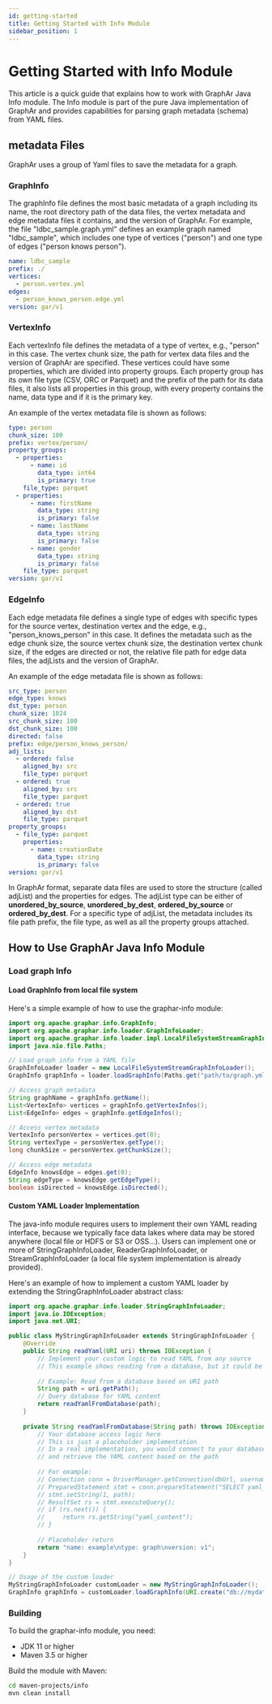 ```yaml
---
id: getting-started
title: Getting Started with Info Module
sidebar_position: 1
---
```


# Getting Started with Info Module

This article is a quick guide that explains how to work with GraphAr Java Info module. The Info module is part of the pure Java implementation of GraphAr and provides capabilities for parsing graph metadata (schema) from YAML files.

## metadata Files

GraphAr uses a group of Yaml files to save the metadata for a graph.

### GraphInfo

The graphInfo file defines the most basic metadata of a graph including its name, the root directory path of the data files, the vertex metadata and edge metadata files it contains, and the version of GraphAr. For example, the file "ldbc_sample.graph.yml" defines an example graph named "ldbc_sample", which includes one type of vertices ("person") and one type of edges ("person knows person").

```yaml
name: ldbc_sample
prefix: ./
vertices:
  - person.vertex.yml
edges:
  - person_knows_person.edge.yml
version: gar/v1
```

### VertexInfo

Each vertexInfo file defines the metadata of a type of vertex, e.g., "person" in this case. The vertex chunk size, the path for vertex data files and the version of GraphAr are specified. These vertices could have some properties, which are divided into property groups. Each property group has its own file type (CSV, ORC or Parquet) and the prefix of the path for its data files, it also lists all properties in this group, with every property contains the name, data type and if it is the primary key.

An example of the vertex metadata file is shown as follows:

```yaml
type: person
chunk_size: 100
prefix: vertex/person/
property_groups:
  - properties:
      - name: id
        data_type: int64
        is_primary: true
    file_type: parquet
  - properties:
      - name: firstName
        data_type: string
        is_primary: false
      - name: lastName
        data_type: string
        is_primary: false
      - name: gender
        data_type: string
        is_primary: false
    file_type: parquet
version: gar/v1
```

### EdgeInfo

Each edge metadata file defines a single type of edges with specific types for the source vertex, destination vertex and the edge, e.g., "person_knows_person" in this case. It defines the metadata such as the edge chunk size, the source vertex chunk size, the destination vertex chunk size, if the edges are directed or not, the relative file path for edge data files, the adjLists and the version of GraphAr.

An example of the edge metadata file is shown as follows:

```yaml
src_type: person
edge_type: knows
dst_type: person
chunk_size: 1024
src_chunk_size: 100
dst_chunk_size: 100
directed: false
prefix: edge/person_knows_person/
adj_lists:
  - ordered: false
    aligned_by: src
    file_type: parquet
  - ordered: true
    aligned_by: src
    file_type: parquet
  - ordered: true
    aligned_by: dst
    file_type: parquet
property_groups:
  - file_type: parquet
    properties:
      - name: creationDate
        data_type: string
        is_primary: false
version: gar/v1
```

In GraphAr format, separate data files are used to store the structure (called adjList) and the properties for edges. The adjList type can be either of **unordered_by_source**, **unordered_by_dest**, **ordered_by_source** or **ordered_by_dest**. For a specific type of adjList, the metadata includes its file path prefix, the file type, as well as all the property groups attached.

## How to Use GraphAr Java Info Module

### Load graph Info

#### Load GraphInfo from local file system

Here's a simple example of how to use the graphar-info module:

```java
import org.apache.graphar.info.GraphInfo;
import org.apache.graphar.info.loader.GraphInfoLoader;
import org.apache.graphar.info.loader.impl.LocalFileSystemStreamGraphInfoLoader;
import java.nio.file.Paths;

// Load graph info from a YAML file
GraphInfoLoader loader = new LocalFileSystemStreamGraphInfoLoader();
GraphInfo graphInfo = loader.loadGraphInfo(Paths.get("path/to/graph.yml").toUri());

// Access graph metadata
String graphName = graphInfo.getName();
List<VertexInfo> vertices = graphInfo.getVertexInfos();
List<EdgeInfo> edges = graphInfo.getEdgeInfos();

// Access vertex metadata
VertexInfo personVertex = vertices.get(0);
String vertexType = personVertex.getType();
long chunkSize = personVertex.getChunkSize();

// Access edge metadata
EdgeInfo knowsEdge = edges.get(0);
String edgeType = knowsEdge.getEdgeType();
boolean isDirected = knowsEdge.isDirected();
```

#### Custom YAML Loader Implementation

The java-info module requires users to implement their own YAML reading interface, because we typically face data lakes where data may be stored anywhere (local file or HDFS or S3 or OSS...). Users can implement one or more of StringGraphInfoLoader, ReaderGraphInfoLoader, or StreamGraphInfoLoader (a local file system implementation is already provided).

Here's an example of how to implement a custom YAML loader by extending the StringGraphInfoLoader abstract class:

```java
import org.apache.graphar.info.loader.StringGraphInfoLoader;
import java.io.IOException;
import java.net.URI;

public class MyStringGraphInfoLoader extends StringGraphInfoLoader {
    @Override
    public String readYaml(URI uri) throws IOException {
        // Implement your custom logic to read YAML from any source
        // This example shows reading from a database, but it could be HTTP, S3, HDFS, etc.
        
        // Example: Read from a database based on URI path
        String path = uri.getPath();
        // Query database for YAML content
        return readYamlFromDatabase(path);
    }
    
    private String readYamlFromDatabase(String path) throws IOException {
        // Your database access logic here
        // This is just a placeholder implementation
        // In a real implementation, you would connect to your database
        // and retrieve the YAML content based on the path
        
        // For example:
        // Connection conn = DriverManager.getConnection(dbUrl, username, password);
        // PreparedStatement stmt = conn.prepareStatement("SELECT yaml_content FROM graphs WHERE id = ?");
        // stmt.setString(1, path);
        // ResultSet rs = stmt.executeQuery();
        // if (rs.next()) {
        //     return rs.getString("yaml_content");
        // }
        
        // Placeholder return
        return "name: example\ntype: graph\nversion: v1";
    }
}

// Usage of the custom loader
MyStringGraphInfoLoader customLoader = new MyStringGraphInfoLoader();
GraphInfo graphInfo = customLoader.loadGraphInfo(URI.create("db://mydatabase/graphs/graph1/graph.yml"));
```

### Building

To build the graphar-info module, you need:

- JDK 11 or higher
- Maven 3.5 or higher

Build the module with Maven:

```bash
cd maven-projects/info
mvn clean install
```
